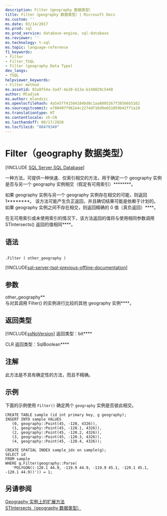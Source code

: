 ```yaml
---
description: Filter（geography 数据类型）
title: Filter（geography 数据类型）| Microsoft Docs
ms.custom: ''
ms.date: 03/14/2017
ms.prod: sql
ms.prod_service: database-engine, sql-database
ms.reviewer: ''
ms.technology: t-sql
ms.topic: language-reference
f1_keywords:
- Filter
- Filter_TSQL
- Filter (geography Data Type)
dev_langs:
- TSQL
helpviewer_keywords:
- Filter method
ms.assetid: 82a8f54a-3a47-4e20-b13a-b148029c5448
author: MladjoA
ms.author: mlandzic
ms.openlocfilehash: 4a5e5ff41504184bd8c1aa0805267f38566b5162
ms.sourcegitcommit: e700497f962e4c2274df16d9e651059b42ff1a10
ms.translationtype: HT
ms.contentlocale: zh-CN
ms.lasthandoff: 08/17/2020
ms.locfileid: "88479340"
---
```

# <a name="filter-geography-data-type"></a>Filter（geography 数据类型）
[!INCLUDE [SQL Server SQL Database](../../includes/applies-to-version/sql-asdb.md)]

  一种方法，可提供一种快速、仅索引相交的方法，用于确定一个 geography 实例是否与另一个 geography 实例相交（假定有可用索引）********。  
  
 如果 geography 实例与另一个 geography 实例存在相交的可能，则返回 1********。 该方法可能产生负正返回，并且确切结果可能是依赖于计划的。 如果 geography 实例之间不存在相交，则返回精确的 0 值（真负返回）****。  
  
 在无可用索引或未使用索引的情况下，该方法返回的值将与使用相同参数调用 STIntersects() 返回的值相同****。  
  
## <a name="syntax"></a>语法  
  
```  
  
.Filter ( other_geography )  
```  
  
[!INCLUDE[sql-server-tsql-previous-offline-documentation](../../includes/sql-server-tsql-previous-offline-documentation.md)]

## <a name="arguments"></a>参数
 other_geography**  
 与对其调用 Filter() 的实例进行比较的其他 geography 实例****。  
  
## <a name="return-types"></a>返回类型  
 [!INCLUDE[ssNoVersion](../../includes/ssnoversion-md.md)] 返回类型：bit****  
  
 CLR 返回类型：SqlBoolean****  
  
## <a name="remarks"></a>注解  
 此方法是不具有确定性的方法，而且不精确。  
  
## <a name="examples"></a>示例  
 下面的示例使用 `Filter()` 确定两个 `geography` 实例是否彼此相交。  
  
```  
CREATE TABLE sample (id int primary key, g geography);  
INSERT INTO sample VALUES  
   (0, geography::Point(45, -120, 4326)),  
   (1, geography::Point(45, -120.1, 4326)),  
   (2, geography::Point(45, -120.2, 4326)),  
   (3, geography::Point(45, -120.3, 4326)),  
   (4, geography::Point(45, -120.4, 4326));  
  
CREATE SPATIAL INDEX sample_idx on sample(g);  
SELECT id  
FROM sample   
WHERE g.Filter(geography::Parse(  
   'POLYGON((-120.1 44.9, -119.9 44.9, -119.9 45.1, -120.1 45.1, -120.1 44.9))')) = 1;  
```  
  
## <a name="see-also"></a>另请参阅  
 [Geography 实例上的扩展方法](../../t-sql/spatial-geography/extended-methods-on-geography-instances.md)   
 [STIntersects（geography 数据类型）](../../t-sql/spatial-geography/stintersects-geography-data-type.md)  
  
  
